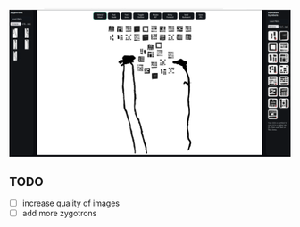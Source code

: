 ![alt text](https://github.com/antoineszatkownik/zygotron_scene_builder/blob/main/misc/webpabe_illu.png?raw=true)


## TODO

- [ ] increase quality of images
- [ ] add more zygotrons
